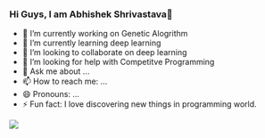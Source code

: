 ### Hi Guys, I am Abhishek Shrivastava👋


- 🔭 I’m currently working on Genetic Alogrithm
- 🌱 I’m currently learning deep learning
- 👯 I’m looking to collaborate on deep learning
- 🤔 I’m looking for help with Competitve Programming
- 💬 Ask me about ...
- 📫 How to reach me: ...
- 😄 Pronouns: ...
- ⚡ Fun fact: I love discovering new things in programming world.


<img src ="https://github-readme-stats.vercel.app/api?username=2023PHOENIX&&show_icons=true&title_color=ffffff&icon_color=bb2acf&text_color=daf7dc&bg_color=151515">
